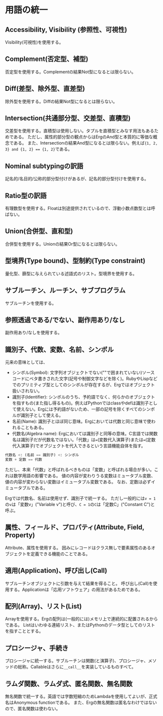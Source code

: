 # 用語の統一

## Accessibility, Visibility (参照性、可視性)

Visibility(可視性)を使用する。

## Complement(否定型、補型)

否定型を使用する。Complementの結果Not型になるとは限らない。

## Diff(差型、除外型、直差型)

除外型を使用する。Diffの結果Not型になるとは限らない。

## Intersection(共通部分型、交差型、直積型)

交差型を使用する。直積型は使用しない。タプルを直積型とみなす用法もあるためである。
ただし、属性的部分型の観点からはErgのAnd型と本質的に等価な概念である。
また、Intersectionの結果And型になるとは限らない。例えば`{1, 2, 3} and {1, 2} == {1, 2}`である。

## Nominal subtypingの訳語

記名的/名目的/公称的部分型付けがあるが、記名的部分型付けを使用する。

## Ratio型の訳語

有理数型を使用する。Floatは別途提供されているので、浮動小数点数型とは呼ばない。

## Union(合併型、直和型)

合併型を使用する。Unionの結果Or型になるとは限らない。

## 型境界(Type bound)、型制約(Type constraint)

量化型、篩型に与えられている述語式のリスト。型境界を使用する。

## サブルーチン、ルーチン、サブプログラム

サブルーチンを使用する。

## 参照透過である/でない、副作用あり/なし

副作用あり/なしを使用する。

## 識別子、代数、変数、名前、シンボル

元来の意味としては、

* シンボル(Symbol): 文字列オブジェクトでない(""で囲まれていない)ソースコードにベタ書きされた文字(記号や制御文字などを除く)。RubyやLispなどでのプリミティブ型としてのシンボルが存在するが、Ergではオブジェクト扱いされない。
* 識別子(Identifier): シンボルのうち、予約語でなく、何らかのオブジェクトを指すもの(また指し得るもの)。例えばPythonではclassやdefは識別子として使えない。Ergには予約語がないため、一部の記号を除くすべてのシンボルが識別子として使える。
* 名前(Name): 識別子とほぼ同じ意味。Ergにおいては代数と同じ意味で使われることもある。
* 代数名(Algebra name): Ergにおいては識別子と同等の意味。C言語では関数名は識別子だが代数名ではない。「代数」は`=`(変数代入演算子)または`=`(定数代入演算子)でオブジェクトを代入できるという言語機能自体を指す。

```python
代数名 <: (名前 == 識別子) <: シンボル
変数 + 定数 == 代数
```

ただし、本来「代数」と呼ばれるべきものは「変数」と呼ばれる場合が多い。これは数学用語の影響である。
値の内容が変わりうる変数はミュータブル変数、値の内容が変わらない変数はイミュータブル変数である。
なお、定数は必ずイミュータブルである。

Ergでは代数名、名前は使用せず、識別子で統一する。
ただし一般的には`v = 1`の`v`は「変数v」("Variable v")と呼び、`C = 1`の`C`は「定数C」("Constant C")と呼ぶ。

## 属性、フィールド、プロパティ(Attribute, Field, Property)

Attribute、属性を使用する。
因みにレコードはクラス無しで要素属性のあるオブジェクトを定義できる機能のことである。

## 適用(Application)、呼び出し(Call)

サブルーチンオブジェクトに引数を与えて結果を得ること。
呼び出し(Call)を使用する。Applicationは「応用ソフトウェア」の用法があるためである。

## 配列(Array)、リスト(List)

Arrayを使用する。Ergの配列は(一般的には)メモリ上で連続的に配置されるからである。
Listはいわゆる連結リスト、またはPythonのデータ型としてのリストを指すこととする。

## プロシージャ、手続き

プロシージャに統一する。サブルーチンは関数(と演算子)、プロシージャ、メソッドの総称。Callableはさらに`__call__`を実装しているものすべて。

## ラムダ関数、ラムダ式、匿名関数、無名関数

無名関数で統一する。英語では字数短縮のためLambdaを使用してよいが、正式名はAnonymous functionである。
また、Ergの無名関数は匿名なわけではないので、匿名関数は使わない。

